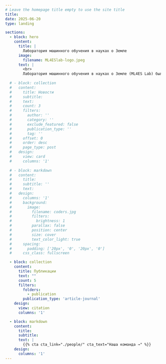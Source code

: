 ```yaml
---
# Leave the homepage title empty to use the site title
title:
date: 2025-06-20
type: landing

sections:
  - block: hero
    content:
      title: |
        Лаборатория машинного обучения в науках о Земле
      image:
        filename: ML4ESlab-logo.jpeg
      text: |
        <br>       
        Лаборатория машинного обучения в науках о Земле (ML4ES Lab) была основана в октябре 2023 года. Мы изучаем методы оптимального применения машинного обучения для решения прикладных и фундаментальных задач океанологии, наук об атмосфере и климате. Мы создаем модели, которые помогают лучше понимать и прогнозировать процессы земной климатической системы. С применением методов машинного обучения и глубокого обучения мы занимаемся фундаментальными исследованиями и прикладными проектами в области экологии и окружающей среды.
  
  # - block: collection
  #   content:
  #     title: Новости
  #     subtitle:
  #     text:
  #     count: 3
  #     filters:
  #       author: ''
  #       category: ''
  #       exclude_featured: false
  #       publication_type: ''
  #       tag: ''
  #     offset: 0
  #     order: desc
  #     page_type: post
  #   design:
  #     view: card
  #     columns: '1'
  
  # - block: markdown
  #   content:
  #     title:
  #     subtitle: ''
  #     text:
  #   design:
  #     columns: '1'
  #     background:
  #       image: 
  #         filename: coders.jpg
  #         filters:
  #           brightness: 1
  #         parallax: false
  #         position: center
  #         size: cover
  #         text_color_light: true
  #     spacing:
  #       padding: ['20px', '0', '20px', '0']
  #     css_class: fullscreen

  - block: collection
    content:
      title: Публикации
      text: ""
      count: 5
      filters:
        folders:
          - publication
        publication_type: 'article-journal'
    design:
      view: citation
      columns: '1'

  - block: markdown
    content:
      title:
      subtitle:
      text: |
        {{% cta cta_link="./people/" cta_text="Наша команда →" %}}
    design:
      columns: '1'
---
```

